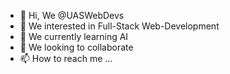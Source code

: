 - 👋 Hi, We @UASWebDevs
- 👀 We interested in Full-Stack Web-Development
- 🌱 We currently learning AI
- 💞️ We looking to collaborate 
- 📫 How to reach me ...

<!---
UASWebDevs/UASWebDevs is a ✨ special ✨ repository because its `README.md` (this file) appears on your GitHub profile.
You can click the Preview link to take a look at your changes.
--->
